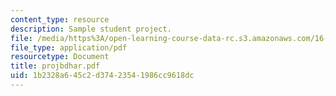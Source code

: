 ```yaml
---
content_type: resource
description: Sample student project.
file: /media/https%3A/open-learning-course-data-rc.s3.amazonaws.com/16-810-engineering-design-and-rapid-prototyping-january-iap-2007/1b2328a645c2d37423541986cc9618dc_projbdhar.pdf
file_type: application/pdf
resourcetype: Document
title: projbdhar.pdf
uid: 1b2328a6-45c2-d374-2354-1986cc9618dc
---
```

